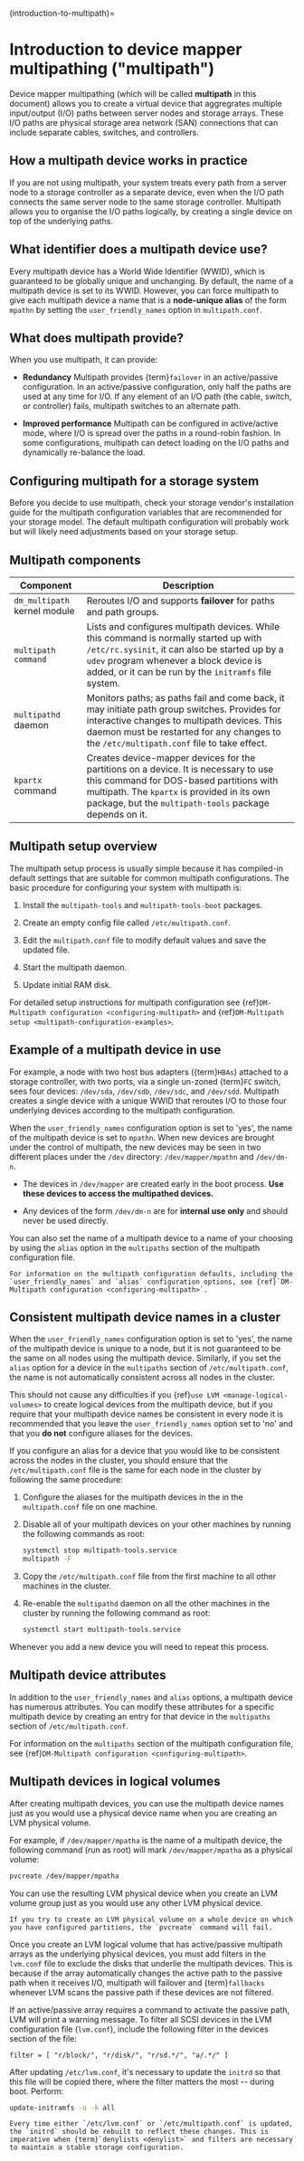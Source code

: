 (introduction-to-multipath)=
# Introduction to device mapper multipathing ("multipath")

Device mapper multipathing (which will be called **multipath** in this document) allows you to create a virtual device that aggregrates multiple input/output (I/O) paths between server nodes and storage arrays. These I/O paths are physical storage area network (SAN) connections that can include separate cables, switches, and controllers.

## How a multipath device works in practice

If you are not using multipath, your system treats every path from a server node to a storage controller as a separate device, even when the I/O path connects the same server node to the same storage controller. Multipath allows you to organise the I/O paths logically, by creating a single device on top of the underlying paths.

## What identifier does a multipath device use?

Every multipath device has a World Wide Identifier (WWID), which is guaranteed to be globally unique and unchanging. By default, the name of a multipath device is set to its WWID. However, you can force multipath to give each multipath device a name that is a **node-unique alias** of the form `mpathn` by setting the `user_friendly_names` option in `multipath.conf`.

## What does multipath provide?

When you use multipath, it can provide:

- **Redundancy**
  Multipath provides {term}`failover` in an active/passive configuration. In an active/passive configuration, only half the paths are used at any time for I/O. If any element of an I/O path (the cable, switch, or controller) fails, multipath switches to an alternate path.

- **Improved performance**
  Multipath can be configured in active/active mode, where I/O is spread over the paths in a round-robin fashion. In some configurations, multipath can detect loading on the I/O paths and dynamically re-balance the load.

## Configuring multipath for a storage system

Before you decide to use multipath, check your storage vendor's installation guide for the multipath configuration variables that are recommended for your storage model. The default multipath configuration will probably work but will likely need adjustments based on your storage setup.

## Multipath components

| Component | Description |
| - | - |
| `dm_multipath` kernel module | Reroutes I/O and supports **failover** for paths and path groups. |
| `multipath command` | Lists and configures multipath devices. While this command is normally started up with `/etc/rc.sysinit`, it can also be started up by a `udev` program whenever a block device is added, or it can be run by the `initramfs` file system. |
| `multipathd` daemon | Monitors paths; as paths fail and come back, it may initiate path group switches. Provides for interactive changes to multipath devices. This daemon must be restarted for any changes to the `/etc/multipath.conf` file to take effect. |
| `kpartx` command | Creates device-mapper devices for the partitions on a device. It is necessary to use this command for DOS-based partitions with multipath. The `kpartx` is provided in its own package, but the `multipath-tools` package depends on it.  |

## Multipath setup overview

The multipath setup process is usually simple because it has compiled-in default settings that are suitable for common multipath configurations. The basic procedure for configuring your system with multipath is:

1.  Install the `multipath-tools` and `multipath-tools-boot` packages.

2.  Create an empty config file called `/etc/multipath.conf`.

3.  Edit the `multipath.conf` file to modify default values and save the updated file.

4.  Start the multipath daemon.

5.  Update initial RAM disk.

For detailed setup instructions for multipath configuration see {ref}`DM-Multipath configuration <configuring-multipath>` and {ref}`DM-Multipath setup <multipath-configuration-examples>`.

## Example of a multipath device in use

For example, a node with two host bus adapters ({term}`HBAs`) attached to a storage controller, with two ports, via a single un-zoned {term}`FC` switch, sees four devices:  `/dev/sda`, `/dev/sdb`, `/dev/sdc`, and `/dev/sdd`. Multipath creates a single device with a unique WWID that reroutes I/O to those four underlying devices according to the multipath configuration.

When the `user_friendly_names` configuration option is set to 'yes', the name of the multipath device is set to `mpathn`. When new devices are brought under the control of multipath, the new devices may be seen in two different places under the `/dev` directory: `/dev/mapper/mpathn` and `/dev/dm-n`.

- The devices in `/dev/mapper` are created early in the boot process. **Use these devices to access the multipathed devices.**

- Any devices of the form `/dev/dm-n` are for **internal use only** and should never be used directly.

You can also set the name of a multipath device to a name of your choosing by using the `alias` option in the `multipaths` section of the multipath configuration file.

```{seealso}
For information on the multipath configuration defaults, including the `user_friendly_names` and `alias` configuration options, see {ref}`DM-Multipath configuration <configuring-multipath>`.
```

## Consistent multipath device names in a cluster

When the `user_friendly_names` configuration option is set to 'yes', the name of the multipath device is unique to a node, but it is not guaranteed to be the same on all nodes using the multipath device. Similarly, if you set the `alias` option for a device in the `multipaths` section of `/etc/multipath.conf`, the name is not automatically consistent across all nodes in the cluster.

This should not cause any difficulties if you {ref}`use LVM <manage-logical-volumes>` to create logical devices from the multipath device, but if you require that your multipath device names be consistent in every node it is recommended that you leave the `user_friendly_names` option set to 'no' and that you **do not** configure aliases for the devices.

If you configure an alias for a device that you would like to be consistent across the nodes in the cluster, you should ensure that the `/etc/multipath.conf` file is the same for each node in the cluster by following the same procedure:

1. Configure the aliases for the multipath devices in the in the `multipath.conf` file on one machine.

2. Disable all of your multipath devices on your other machines by running the following commands as root:

   ```bash
   systemctl stop multipath-tools.service
   multipath -F
   ```

3. Copy the `/etc/multipath.conf` file from the first machine to all other machines in the cluster.

4. Re-enable the `multipathd` daemon on all the other machines in the cluster by running the following command as root:

   ```bash
   systemctl start multipath-tools.service
   ```

Whenever you add a new device you will need to repeat this process.

## Multipath device attributes

In addition to the `user_friendly_names` and `alias` options, a multipath device has numerous attributes. You can modify these attributes for a specific multipath device by creating an entry for that device in the `multipaths` section of `/etc/multipath.conf`.

For information on the `multipaths` section of the multipath configuration file, see {ref}`DM-Multipath configuration <configuring-multipath>`.

## Multipath devices in logical volumes

After creating multipath devices, you can use the multipath device names just as you would use a physical device name when you are creating an LVM physical volume.

For example, if `/dev/mapper/mpatha` is the name of a multipath device, the following command (run as root) will mark `/dev/mapper/mpatha` as a physical volume:

```bash
pvcreate /dev/mapper/mpatha
```

You can use the resulting LVM physical device when you create an LVM volume group just as you would use any other LVM physical device.

```{note}
If you try to create an LVM physical volume on a whole device on which you have configured partitions, the `pvcreate` command will fail.
```

Once you create an LVM logical volume that has active/passive multipath arrays as the underlying physical devices, you must add filters in the `lvm.conf` file to exclude the disks that underlie the multipath devices. This is because if the array automatically changes the active path to the passive path when it receives I/O, multipath will failover and {term}`fallbacks` whenever LVM scans the passive path if these devices are not filtered.

If an active/passive array requires a command to activate the passive path, LVM will print a warning message. To filter all SCSI devices in the LVM configuration file (`lvm.conf`), include the following filter in the devices section of the file:

```text
filter = [ "r/block/", "r/disk/", "r/sd.*/", "a/.*/" ]
```

After updating `/etc/lvm.conf`, it's necessary to update the `initrd` so that this file will be copied there, where the filter matters the most -- during boot. Perform:

```bash
update-initramfs -u -k all
```

```{note}
Every time either `/etc/lvm.conf` or `/etc/multipath.conf` is updated, the `initrd` should be rebuilt to reflect these changes. This is imperative when {term}`denylists <denylist>` and filters are necessary to maintain a stable storage configuration.
```
